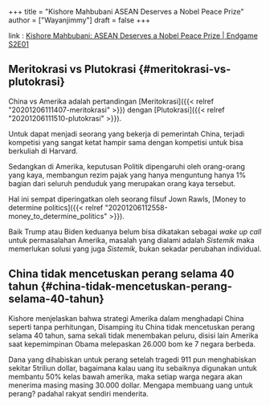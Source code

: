 +++
title = "Kishore Mahbubani ASEAN Deserves a Nobel Peace Prize"
author = ["Wayanjimmy"]
draft = false
+++

link
: [Kishore Mahbubani: ASEAN Deserves a Nobel Peace Prize | Endgame S2E01](https://youtu.be/AKNVomZuKoo)


## Meritokrasi vs Plutokrasi {#meritokrasi-vs-plutokrasi}

China vs Amerika adalah pertandingan [Meritokrasi]({{< relref "20201206111407-meritokrasi" >}}) dengan [Plutokrasi]({{< relref "20201206111510-plutokrasi" >}}).

Untuk dapat menjadi seorang yang bekerja di pemerintah China, terjadi kompetisi yang sangat ketat hampir sama dengan kompetisi untuk bisa berkuliah di Harvard.

Sedangkan di Amerika, keputusan Politik dipengaruhi oleh orang-orang yang kaya, membangun rezim pajak yang hanya menguntung hanya 1% bagian dari seluruh penduduk yang merupakan orang kaya tersebut.

Hal ini sempat diperingatkan oleh seorang filsuf Jown Rawls, [Money to determine politics]({{< relref "20201206112558-money_to_determine_politics" >}}).

Baik Trump atau Biden keduanya belum bisa dikatakan sebagai _wake up call_ untuk permasalahan Amerika, masalah yang dialami adalah _Sistemik_ maka memerlukan solusi yang juga _Sistemik_, bukan sekadar perubahan individual.


## China tidak mencetuskan perang selama 40 tahun {#china-tidak-mencetuskan-perang-selama-40-tahun}

Kishore menjelaskan bahwa strategi Amerika dalam menghadapi China seperti tanpa perhitungan, Disamping itu China tidak mencetuskan perang selama 40 tahun, sama sekali tidak menembakan peluru, disisi lain Amerika saat kepemimpinan Obama melepaskan 26.000 bom ke 7 negara berbeda.

Dana yang dihabiskan untuk perang setelah tragedi 911 pun menghabiskan sekitar 5triliun dollar, bagaimana kalau uang itu sebaiknya digunakan untuk membantu 50% kelas bawah amerika, maka setiap warga negara akan menerima masing masing 30.000 dollar. Mengapa membuang uang untuk perang? padahal rakyat sendiri menderita.
